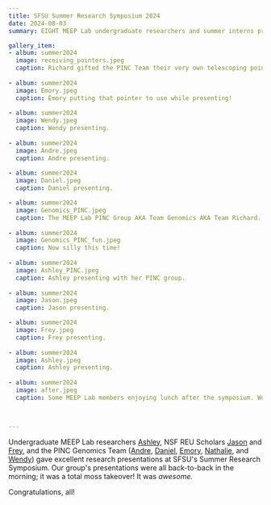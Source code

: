 ```yaml
---
title: SFSU Summer Research Symposium 2024
date: 2024-08-03
summary: EIGHT MEEP Lab undergraduate researchers and summer interns presented their work at the 2024 SFSU Summer Symposium!

gallery_item:
- album: summer2024
  image: receiving_pointers.jpeg
  caption: Richard gifted the PINC Team their very own telescoping pointers before the presentation.
  
- album: summer2024
  image: Emory.jpeg
  caption: Emory putting that pointer to use while presenting!
  
- album: summer2024
  image: Wendy.jpeg
  caption: Wendy presenting.
  
- album: summer2024
  image: Andre.jpeg
  caption: Andre presenting.
  
- album: summer2024
  image: Daniel.jpeg
  caption: Daniel presenting.

- album: summer2024
  image: Genomics_PINC.jpeg
  caption: The MEEP Lab PINC Group AKA Team Genomics AKA Team Richard.
  
- album: summer2024
  image: Genomics_PINC_fun.jpeg
  caption: Now silly this time!
  
- album: summer2024
  image: Ashley_PINC.jpeg
  caption: Ashley presenting with her PINC group. 
  
- album: summer2024
  image: Jason.jpeg
  caption: Jason presenting.

- album: summer2024
  image: Frey.jpeg
  caption: Frey presenting.
  
- album: summer2024
  image: Ashley.jpeg
  caption: Ashley presenting.
  
- album: summer2024
  image: after.jpeg
  caption: Some MEEP Lab members enjoying lunch after the symposium. Woohoo!



---
```


Undergraduate MEEP Lab researchers [Ashley](../../content/authors/AshleyMeinke/), NSF REU Scholars [Jason](../../../author/JasonTate/) and [Frey](../../../author/FreyRogers/), and the PINC Genomics Team ([Andre](../../../author/AndreTran/), [Daniel](../../../author/DanielLee/), [Emory](../../../author/EmoryAdelman/), [Nathalie](../../../author/NathalieAquino/), and [Wendy](../../../author/WendyKo/)) gave excellent research presentations at SFSU's Summer Research Symposium. 
Our group's presentations were all back-to-back in the morning; it was a total moss takeover! It was *awesome.*

Congratulations, all!
